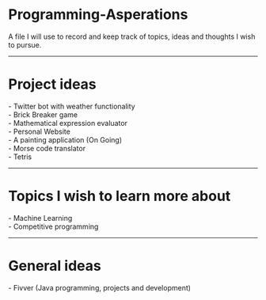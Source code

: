 # Programming-Asperations
A file I will use to record and keep track of topics, ideas and thoughts I wish to pursue.


-------------------------------------------------------------------------
<h1> Project ideas </h1>
- Twitter bot with weather functionality <br>
- Brick Breaker game <br>
- Mathematical expression evaluator <br>
- Personal Website <br>
- A painting application (On Going)<br>
- Morse code translator <br>
- Tetris




-------------------------------------------------------------------------
<h1> Topics I wish to learn more about </h1>
- Machine Learning <br>
- Competitive programming



-------------------------------------------------------------------------
<h1> General ideas </h1>
- Fivver (Java programming, projects and development)
